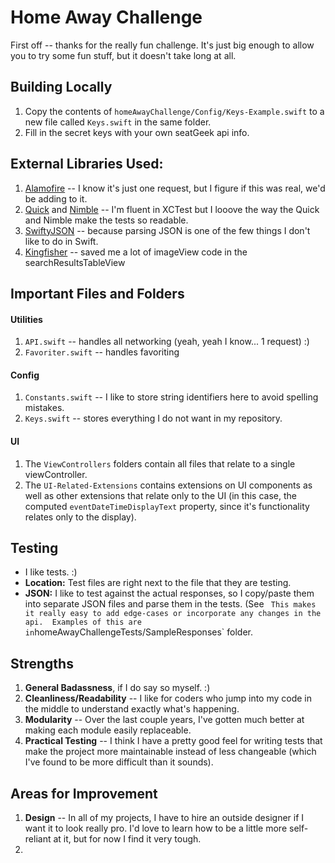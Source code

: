 # Home Away Challenge	

First off -- thanks for the really fun challenge.  It's just big enough to allow you to try some fun stuff, but it doesn't take long at all.

## Building Locally

1. Copy the contents of `homeAwayChallenge/Config/Keys-Example.swift` to a new file called `Keys.swift` in the same folder.  
2. Fill in the secret keys with your own seatGeek api info.

## External Libraries Used:

1. [Alamofire](https://github.com/Alamofire/Alamofire) -- I know it's just one request, but I figure if this was real, we'd be adding to it.
2. [Quick](https://github.com/Quick/Quick) and [Nimble](https://github.com/Quick/Nimble) -- I'm fluent in XCTest but I looove the way the Quick and Nimble make the tests so readable.
3. [SwiftyJSON](https://github.com/SwiftyJSON/SwiftyJSON) -- because parsing JSON is one of the few things I don't like to do in Swift.
4. [Kingfisher](https://github.com/onevcat/Kingfisher) -- saved me a lot of imageView code in the searchResultsTableView

## Important Files and Folders

#### Utilities
1. `API.swift` -- handles all networking (yeah, yeah I know... 1 request) :)
2. `Favoriter.swift` -- handles favoriting

#### Config
1. `Constants.swift` -- I like to store string identifiers here to avoid spelling mistakes.
2. `Keys.swift` -- stores everything I do not want in my repository.

#### UI
1. The `ViewControllers` folders contain all files that relate to a single viewController.
2. The `UI-Related-Extensions` contains extensions on UI components as well as other extensions that relate only to the UI (in this case, the computed `eventDateTimeDisplayText` property, since it's functionality relates only to the display).


## Testing

* I like tests.  :)
* **Location:** Test files are right next to the file that they are testing.
* **JSON:** I like to test against the actual responses, so I copy/paste them into separate JSON files and parse them in the tests. (See `  This makes it really easy to add edge-cases or incorporate any changes in the api.  Examples of this are in `homeAwayChallengeTests/SampleResponses` folder.


## Strengths
1. **General Badassness**, if I do say so myself. :)
2. **Cleanliness/Readability** -- I like for coders who jump into my code in the middle to understand exactly what's happening.
3. **Modularity** -- Over the last couple years, I've gotten much better at making each module easily replaceable.
4. **Practical Testing** -- I think I have a pretty good feel for writing tests that make the project more maintainable instead of less changeable (which I've found to be more difficult than it sounds).

## Areas for Improvement
1. **Design** -- In all of my projects, I have to hire an outside designer if I want it to look really pro.  I'd love to learn how to be a little more self-reliant at it, but for now I find it very tough.
2. 